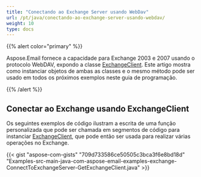 ```yaml
---
title: "Conectando ao Exchange Server usando WebDav"
url: /pt/java/conectando-ao-exchange-server-usando-webdav/
weight: 10
type: docs
---
```


{{% alert color="primary" %}} 

Aspose.Email fornece a capacidade para Exchange 2003 e 2007 usando o protocolo WebDAV, expondo a classe [ExchangeClient](https://apireference.aspose.com/email/java/com.aspose.email/exchangeclient). Este artigo mostra como instanciar objetos de ambas as classes e o mesmo método pode ser usado em todos os próximos exemplos neste guia de programação.

{{% /alert %}} 
## **Conectar ao Exchange usando ExchangeClient**
Os seguintes exemplos de código ilustram a escrita de uma função personalizada que pode ser chamada em segmentos de código para instanciar [ExchangeClient](https://apireference.aspose.com/email/java/com.aspose.email/exchangeclient), que pode então ser usada para realizar várias operações no Exchange.

{{< gist "aspose-com-gists" "709d733586ce50505c3bca3f6e8bd18d" "Examples-src-main-java-com-aspose-email-examples-exchange-ConnectToExchangeServer-GetExchangeClient.java" >}}